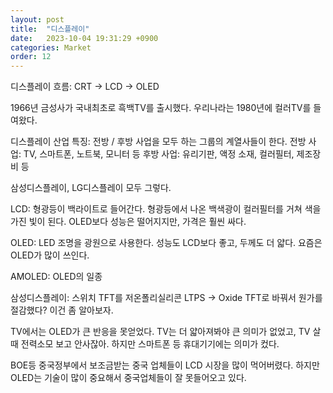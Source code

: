 ```yaml
---
layout: post
title:  "디스플레이"
date:   2023-10-04 19:31:29 +0900
categories: Market
order: 12
---
```


디스플레이 흐름: CRT -> LCD -> OLED


1966년 금성사가 국내최초로 흑백TV를 출시했다.
우리나라는 1980년에 컬러TV를 들여왔다.

디스플레이 산업 특징:
전방 / 후방 사업을 모두 하는 그룹의 계열사들이 한다.
전방 사업: TV, 스마트폰, 노트북, 모니터 등
후방 사업: 유리기판, 액정 소재, 컬러필터, 제조장비 등

삼성디스플레이, LG디스플레이 모두 그렇다.




LCD: 형광등이 백라이트로 들어간다. 형광등에서 나온 백색광이 컬러필터를 거쳐 색을 가진 빛이 된다.
OLED보다 성능은 떨어지지만, 가격은 훨씬 싸다.

OLED: LED 조명을 광원으로 사용한다. 성능도 LCD보다 좋고, 두께도 더 얇다. 요즘은 OLED가 많이 쓰인다.

AMOLED: OLED의 일종

삼성디스플레이: 스위치 TFT를 저온폴리실리콘 LTPS -> Oxide TFT로 바꿔서 원가를 절감했다? 이건 좀 알아보자.

TV에서는 OLED가 큰 반응을 못얻었다. TV는 더 얇아져봐야 큰 의미가 없었고, TV 살때 전력소모 보고 안사잖아.
하지만 스마트폰 등 휴대기기에는 의미가 컸다.

BOE등 중국정부에서 보조금받는 중국 업체들이 LCD 시장을 많이 먹어버렸다.
하지만 OLED는 기술이 많이 중요해서 중국업체들이 잘 못들어오고 있다.